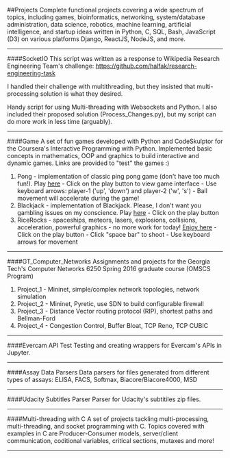 ##Projects
Complete functional projects covering a wide spectrum of topics, including games, bioinformatics, networking,
system/database administration, data science, robotics, machine learning, artificial intelligence, and startup
ideas written in Python, C, SQL, Bash, JavaScript (D3) on various platforms Django, ReactJS, NodeJS, and more.

***

####SocketIO
This script was written as a response to Wikipedia Research Engineering Team's challenge: 
https://github.com/halfak/research-engineering-task

I handled their challenge with multithreading, but they insisted that multi-processing solution is what they desired. 

Handy script for using Multi-threading with Websockets and Python. I also included their proposed solution (Process_Changes.py), 
but my script can do more work in less time (arguably). 

***

####Game
A set of fun games developed with Python and CodeSkulptor for the Coursera's Interactive Programming with Python. 
Implemented basic concepts in mathematics, OOP and graphics to build interactive and dynamic games. Links are provided to "test" the games :)
  1. Pong - implementation of classic ping pong game (don't have too much fun!). Play [here](http://www.codeskulptor.org/#user30_SsWb6yzDfo7EUyz.py)
    - Click on the play button to view game interface
    - Use keyboard arrows: player-1 ('up', 'down') and player-2 ('w', 's')
    - Ball movement will accelerate during the game!
  2. Blackjack - implementation of Blackjack. Please, I don't want you gambling issues on my conscience. Play [here](http://www.codeskulptor.org/#user31_R8PVRLqskziSghE.py)
    - Click on the play button
  3. RiceRocks - spaceships, meteors, lasers, explosions, collisions, acceleration, powerful graphics - no more work for today! [Enjoy here](http://www.codeskulptor.org/#user33_6KEZdn2rEvmOGDF.py)
    - Click on the play button
    - Click "space bar" to shoot
    - Use keyboard arrows for movement

***

####GT_Computer_Networks
Assignments and projects for the Georgia Tech's Computer Networks 6250 Spring 2016 graduate course (OMSCS Program)
  1. Project_1 - Mininet, simple/complex network topologies, network simulation
  2. Project_2 - Mininet, Pyretic, use SDN to build configurable firewall
  3. Project_3 - Distance Vector routing protocol (RIP), shortest paths and Bellman-Ford
  4. Project_4 - Congestion Control, Buffer Bloat, TCP Reno, TCP CUBIC

***

####Evercam API Test
Testing and creating wrappers for Evercam's APIs in Jupyter.

***

####Assay Data Parsers
Data parsers for files generated from different types of assays: ELISA, FACS, Softmax, Biacore/Biacore4000, MSD

***

####Udacity Subtitles Parser
Parser for Udacity's subtitiles zip files.

***

####Multi-threading with C
A set of projects tackling multi-processing, multi-threading, and socket programming with C. 
Topics covered with examples in C are Producer-Consumer models, server/client communication, coditional variables, critical sections, mutaxes and more!

***
